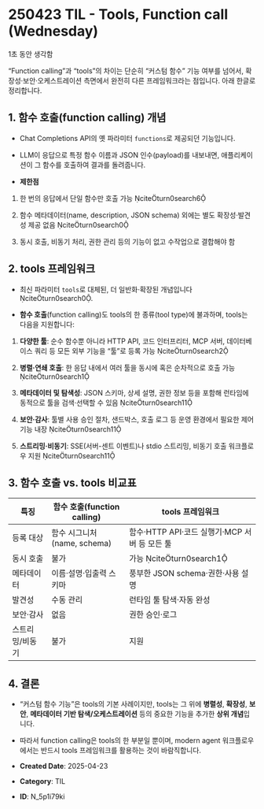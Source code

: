 # 250423 TIL - Tools, Function call (Wednesday)

1초 동안 생각함

“Function calling”과 “tools”의 차이는 단순히 “커스텀 함수” 기능 여부를 넘어서, 확장성·보안·오케스트레이션 측면에서 완전히 다른 프레임워크라는 점입니다. 아래 한글로 정리합니다.

## 1. 함수 호출(function calling) 개념

- Chat Completions API의 옛 파라미터 `functions`로 제공되던 기능입니다.

- LLM이 응답으로 특정 함수 이름과 JSON 인수(payload)를 내보내면, 애플리케이션이 그 함수를 호출하여 결과를 돌려줍니다.

- **제한점**

1. 한 번의 응답에서 단일 함수만 호출 가능 citeturn0search6

2. 함수 메타데이터(name, description, JSON schema) 외에는 별도 확장성·발견성 제공 없음 citeturn0search0

3. 동시 호출, 비동기 처리, 권한 관리 등의 기능이 없고 수작업으로 결합해야 함

## 2. tools 프레임워크

- 최신 파라미터 `tools`로 대체된, 더 일반화·확장된 개념입니다 citeturn0search0.

- **함수 호출**(function calling)도 tools의 한 종류(tool type)에 불과하며, tools는 다음을 지원합니다:

1. **다양한 툴**: 순수 함수뿐 아니라 HTTP API, 코드 인터프리터, MCP 서버, 데이터베이스 쿼리 등 모든 외부 기능을 “툴”로 등록 가능 citeturn0search2

2. **병렬·연쇄 호출**: 한 응답 내에서 여러 툴을 동시에 혹은 순차적으로 호출 가능 citeturn0search1

3. **메타데이터 및 탐색성**: JSON 스키마, 상세 설명, 권한 정보 등을 포함해 런타임에 동적으로 툴을 검색·선택할 수 있음 citeturn0search11

4. **보안·감사**: 툴별 사용 승인 절차, 샌드박스, 호출 로그 등 운영 환경에서 필요한 제어 기능 내장 citeturn0search11

5. **스트리밍·비동기**: SSE(서버-센트 이벤트)나 stdio 스트리밍, 비동기 호출 워크플로우 지원 citeturn0search11

## 3. 함수 호출 vs. tools 비교표

|특징|함수 호출(function calling)|tools 프레임워크|
|---|---|---|
|등록 대상|함수 시그니처(name, schema)|함수·HTTP API·코드 실행기·MCP 서버 등 모든 툴|
|동시 호출|불가|가능 citeturn0search1|
|메타데이터|이름·설명·입출력 스키마|풍부한 JSON schema·권한·사용 설명|
|발견성|수동 관리|런타임 툴 탐색·자동 완성|
|보안·감사|없음|권한 승인·로그|
|스트리밍/비동기|불가|지원|

## 4. 결론

- “커스텀 함수 기능”은 tools의 기본 사례이지만, tools는 그 위에 **병렬성**, **확장성**, **보안**, **메타데이터 기반 탐색/오케스트레이션** 등의 중요한 기능을 추가한 **상위 개념**입니다.

- 따라서 function calling은 tools의 한 부분일 뿐이며, modern agent 워크플로우에서는 반드시 tools 프레임워크를 활용하는 것이 바람직합니다.

- **Created Date**: 2025-04-23
- **Category**: TIL
- **ID**: N_5p1i79ki